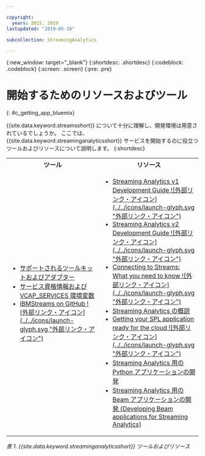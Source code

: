 ```yaml
---

copyright:
  years: 2015, 2019
lastupdated: "2019-05-16"

subcollection: StreamingAnalytics

---
```


<!-- Attribute definitions -->
{:new_window: target="_blank"}
{:shortdesc: .shortdesc}
{:codeblock: .codeblock}
{:screen: .screen}
{:pre: .pre}

# 開始するためのリソースおよびツール
{: #c_getting_app_bluemix}


 {{site.data.keyword.streamsshort}} について十分に理解し、開発環境は用意されているでしょうか。 ここでは、{{site.data.keyword.streaminganalyticsshort}} サービスを開始するのに役立つツールおよびリソースについて説明します。
{:shortdesc}

<table summary="この表では、{{site.data.keyword.streamsshort}} アプリケーションの開発およびデプロイに必要なツールおよびリソースのリストを示します。">
  <tr>
    <th>ツール<br></th>
    <th>リソース<br></th>
  </tr>
  <tr>
    <td>
      <ul>
        <li><a href="/docs/services/StreamingAnalytics/?topic=StreamingAnalytics-compatible_toolkits" target="_blank">サポートされるツールキットおよびアダプター</a><br></li>
        <li><a href="/docs/services/StreamingAnalytics?topic=StreamingAnalytics-service_plans#service_plans#vcap_services" target="_blank">サービス資格情報および VCAP_SERVICES 環境変数</a><br></li>
        <li><a href="https://github.com/IBMStreams" target="_blank">IBMStreams on GitHub ![外部リンク・アイコン](../../icons/launch-glyph.svg "外部リンク・アイコン")</a><br></li>
      </ul>    
    </td>
    <td>
      <ul>
        <li><a href="https://developer.ibm.com/streamsdev/docs/bluemix-streaming-analytics-development-guide/" target="_blank">Streaming Analytics v1 Development Guide ![外部リンク・アイコン](../../icons/launch-glyph.svg "外部リンク・アイコン")</a><br></li>
        <li><a href="https://developer.ibm.com/streamsdev/docs/streaming-analytics-dev-guide/" target="_blank">Streaming Analytics v2 Development Guide ![外部リンク・アイコン](../../icons/launch-glyph.svg "外部リンク・アイコン")</a><br></li>
        <li><a href="https://www.ibm.com/blogs/bluemix/2017/02/connecting-to-streams/" target="_blank">Connecting to Streams: What you need to know ![外部リンク・アイコン](../../icons/launch-glyph.svg "外部リンク・アイコン")</a><br></li>
        <li><a href="/docs/services/StreamingAnalytics?topic=StreamingAnalytics-gettingstarted" target="_blank">Streaming Analytics の概説</a><br></li>
        <li><a href="https://developer.ibm.com/streamsdev/docs/getting-spl-application-ready-cloud" target="_blank">Getting your SPL application ready for the cloud ![外部リンク・アイコン](../../icons/launch-glyph.svg "外部リンク・アイコン")</a><br></li>
        <li><a href="/docs/services/StreamingAnalytics?topic=StreamingAnalytics-t_develop_apps_python#t_develop_apps_python" target="_blank">Streaming Analytics 用の Python アプリケーションの開発</a><br></li>
        <li><a href="/docs/services/StreamingAnalytics?topic=StreamingAnalytics-develop_beam_apps" target="_blank">Streaming Analytics 用の Beam アプリケーションの開発 (Developing Beam applications for Streaming Analytics)</a><br></li>
      </ul>    
    </td>
  </tr>
</table>

*表 1. {{site.data.keyword.streaminganalyticsshort}} ツールおよびリソース*
